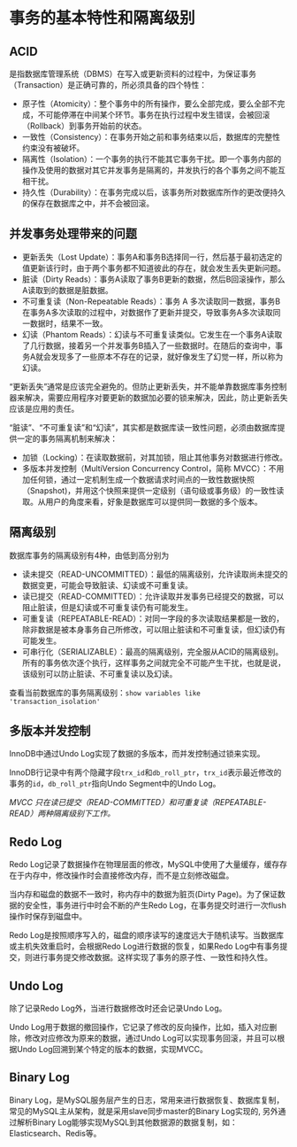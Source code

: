 # 事务的基本特性和隔离级别

## ACID

是指数据库管理系统（DBMS）在写入或更新资料的过程中，为保证事务（Transaction）是正确可靠的，所必须具备的四个特性：

- 原子性（Atomicity）：整个事务中的所有操作，要么全部完成，要么全部不完成，不可能停滞在中间某个环节。事务在执行过程中发生错误，会被回滚（Rollback）到事务开始前的状态。
- 一致性（Consistency）：在事务开始之前和事务结束以后，数据库的完整性约束没有被破坏。
- 隔离性（Isolation）：一个事务的执行不能其它事务干扰。即一个事务内部的操作及使用的数据对其它并发事务是隔离的，并发执行的各个事务之间不能互相干扰。
- 持久性（Durability）：在事务完成以后，该事务所对数据库所作的更改便持久的保存在数据库之中，并不会被回滚。

## 并发事务处理带来的问题

- 更新丢失（Lost Update）：事务A和事务B选择同一行，然后基于最初选定的值更新该行时，由于两个事务都不知道彼此的存在，就会发生丢失更新问题。
- 脏读（Dirty Reads）：事务A读取了事务B更新的数据，然后B回滚操作，那么A读取到的数据是脏数据。
- 不可重复读（Non-Repeatable Reads）：事务 A 多次读取同一数据，事务B在事务A多次读取的过程中，对数据作了更新并提交，导致事务A多次读取同一数据时，结果不一致。
- 幻读（Phantom Reads）：幻读与不可重复读类似。它发生在一个事务A读取了几行数据，接着另一个并发事务B插入了一些数据时。在随后的查询中，事务A就会发现多了一些原本不存在的记录，就好像发生了幻觉一样，所以称为幻读。

“更新丢失”通常是应该完全避免的。但防止更新丢失，并不能单靠数据库事务控制器来解决，需要应用程序对要更新的数据加必要的锁来解决，因此，防止更新丢失应该是应用的责任。

“脏读”、“不可重复读”和“幻读”，其实都是数据库读一致性问题，必须由数据库提供一定的事务隔离机制来解决：

- 加锁（Locking）：在读取数据前，对其加锁，阻止其他事务对数据进行修改。
- 多版本并发控制（MultiVersion Concurrency Control，简称 MVCC）：不用加任何锁，通过一定机制生成一个数据请求时间点的一致性数据快照（Snapshot)，并用这个快照来提供一定级别（语句级或事务级）的一致性读取。从用户的角度来看，好象是数据库可以提供同一数据的多个版本。

## 隔离级别

数据库事务的隔离级别有4种，由低到高分别为

- 读未提交（READ-UNCOMMITTED）：最低的隔离级别，允许读取尚未提交的数据变更，可能会导致脏读、幻读或不可重复读。
- 读已提交（READ-COMMITTED）：允许读取并发事务已经提交的数据，可以阻止脏读，但是幻读或不可重复读仍有可能发生。
- 可重复读（REPEATABLE-READ）：对同一字段的多次读取结果都是一致的，除非数据是被本身事务自己所修改，可以阻止脏读和不可重复读，但幻读仍有可能发生。
- 可串行化（SERIALIZABLE）：最高的隔离级别，完全服从ACID的隔离级别。所有的事务依次逐个执行，这样事务之间就完全不可能产生干扰，也就是说，该级别可以防止脏读、不可重复读以及幻读。

查看当前数据库的事务隔离级别：`show variables like 'transaction_isolation'`

## 多版本并发控制

InnoDB中通过Undo Log实现了数据的多版本，而并发控制通过锁来实现。

InnoDB行记录中有两个隐藏字段`trx_id`和`db_roll_ptr`，`trx_id`表示最近修改的事务的`id`，`db_roll_ptr`指向Undo Segment中的Undo Log。

_MVCC 只在读已提交（READ-COMMITTED）和可重复读（REPEATABLE-READ）两种隔离级别下工作。_

## Redo Log

Redo Log记录了数据操作在物理层面的修改，MySQL中使用了大量缓存，缓存存在于内存中，修改操作时会直接修改内存，而不是立刻修改磁盘。

当内存和磁盘的数据不一致时，称内存中的数据为脏页(Dirty Page)。为了保证数据的安全性，事务进行中时会不断的产生Redo Log，在事务提交时进行一次flush操作时保存到磁盘中。

Redo Log是按照顺序写入的，磁盘的顺序读写的速度远大于随机读写。当数据库或主机失效重启时，会根据Redo Log进行数据的恢复，如果Redo Log中有事务提交，则进行事务提交修改数据。这样实现了事务的原子性、一致性和持久性。

## Undo Log

除了记录Redo Log外，当进行数据修改时还会记录Undo Log。

Undo Log用于数据的撤回操作，它记录了修改的反向操作，比如，插入对应删除，修改对应修改为原来的数据，通过Undo Log可以实现事务回滚，并且可以根据Undo Log回溯到某个特定的版本的数据，实现MVCC。

## Binary Log

Binary Log，是MySQL服务层产生的日志，常用来进行数据恢复、数据库复制，常见的MySQL主从架构，就是采用slave同步master的Binary Log实现的, 另外通过解析Binary Log能够实现MySQL到其他数据源的数据复制，如：Elasticsearch、Redis等。
